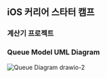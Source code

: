 ## iOS 커리어 스타터 캠프

### 계산기 프로젝트

### Queue Model UML Diagram

![Queue Diagram drawio-2](https://user-images.githubusercontent.com/25794814/140848478-bd1a34c3-9375-4885-aac0-56993857fde3.png)


